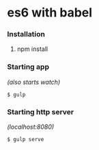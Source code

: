 # es6 with babel

### Installation
1. npm install

### Starting app
*(also starts watch)*
```
$ gulp
```

### Starting http server
*(localhost:8080)*
```
$ gulp serve
```